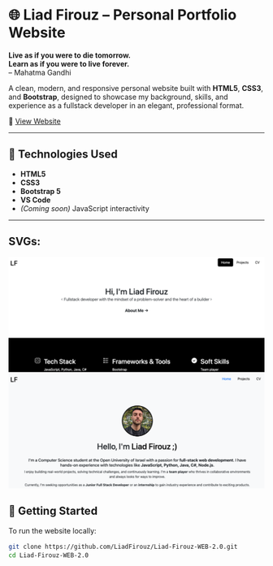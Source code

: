# 🌐 Liad Firouz – Personal Portfolio Website

**Live as if you were to die tomorrow.  
Learn as if you were to live forever.**  
– Mahatma Gandhi

A clean, modern, and responsive personal website built with **HTML5**, **CSS3**, and **Bootstrap**, designed to showcase my background, skills, and experience as a fullstack developer in an elegant, professional format.

📍 [View Website](https://liadfirouz.github.io/Liad-Firouz-WEB-2.0/index.html)

---

## 🔧 Technologies Used

- **HTML5**
- **CSS3**
- **Bootstrap 5**
- **VS Code**
- *(Coming soon)* JavaScript interactivity

---

## SVGs:
![Website Preview](src/Preview1.png)
![Website Preview](src/Preview2.png)

## 🚀 Getting Started

To run the website locally:

```bash
git clone https://github.com/LiadFirouz/Liad-Firouz-WEB-2.0.git
cd Liad-Firouz-WEB-2.0
